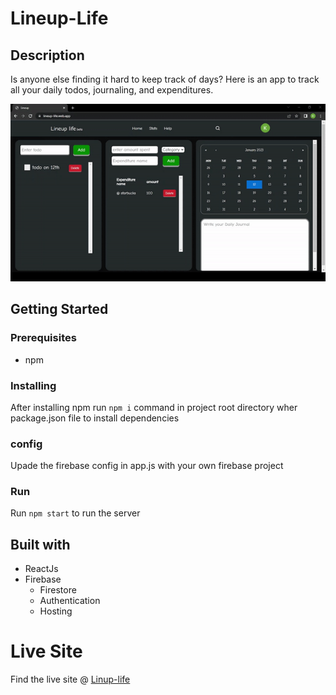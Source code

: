 # Lineup-Life

## Description
Is anyone else finding it hard to keep track of days? Here is an app to track all your daily todos,  journaling, and expenditures.

![](/readme_resources/demoGif.gif)

## Getting Started

### Prerequisites
- npm

### Installing
After installing npm run `npm i` command in project root directory wher package.json file to install dependencies

### config
Upade the firebase config in app.js with your own firebase project

### Run
Run `npm start` to run the server

## Built with
- ReactJs
- Firebase
    - Firestore
    - Authentication
    - Hosting

# Live Site
Find the live site @ [Linup-life](https://lineup-life.web.app/)
